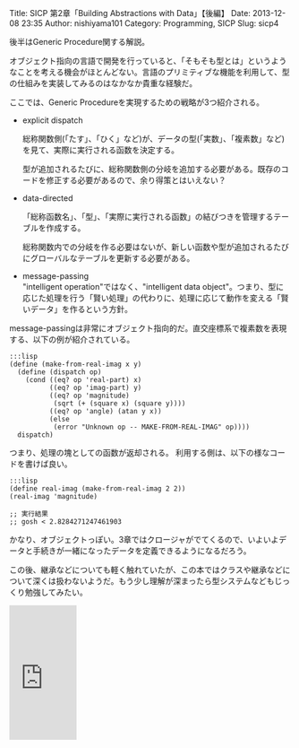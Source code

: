 Title: SICP 第2章「Building Abstractions with Data」【後編】
Date: 2013-12-08 23:35
Author: nishiyama101
Category: Programming, SICP
Slug: sicp4

後半はGeneric Procedure関する解説。

オブジェクト指向の言語で開発を行っていると、「そもそも型とは」というようなことを考える機会がほとんどない。言語のプリミティブな機能を利用して、型の仕組みを実装してみるのはなかなか貴重な経験だ。

ここでは、Generic Procedureを実現するための戦略が3つ紹介される。

-   explicit dispatch  

    総称関数側(「たす」、「ひく」など)が、データの型(「実数」、「複素数」など)を見て、実際に実行される函数を決定する。  

    型が追加されるたびに、総称関数側の分岐を追加する必要がある。既存のコードを修正する必要があるので、余り得策とはいえない？

-   data-directed  

    「総称函数名」、「型」、「実際に実行される函数」の結びつきを管理するテーブルを作成する。  

    総称関数内での分岐を作る必要はないが、新しい函数や型が追加されるたびにグローバルなテーブルを更新する必要がある。

-   message-passing  
    "intelligent operation"ではなく、"intelligent data
    object"。つまり、型に応じた処理を行う「賢い処理」の代わりに、処理に応じて動作を変える「賢いデータ」を作るという方針。

message-passingは非常にオブジェクト指向的だ。直交座標系で複素数を表現する、以下の例が紹介されている。

    :::lisp
    (define (make-from-real-imag x y)
      (define (dispatch op)
        (cond ((eq? op 'real-part) x)
              ((eq? op 'imag-part) y)
              ((eq? op 'magnitude)
               (sqrt (+ (square x) (square y))))
              ((eq? op 'angle) (atan y x))
              (else
               (error "Unknown op -- MAKE-FROM-REAL-IMAG" op))))
      dispatch)

つまり、処理の塊としての函数が返却される。
利用する側は、以下の様なコードを書けば良い。

    :::lisp
    (define real-imag (make-from-real-imag 2 2))
    (real-imag 'magnitude)

    ;; 実行結果
    ;; gosh < 2.8284271247461903

かなり、オブジェクトっぽい。3章ではクロージャがでてくるので、いよいよデータと手続きが一緒になったデータを定義できるようになるだろう。

この後、継承などについても軽く触れていたが、この本ではクラスや継承などについて深くは扱わないようだ。もう少し理解が深まったら型システムなどもじっくり勉強してみたい。

<iframe src="http://rcm-fe.amazon-adsystem.com/e/cm?lt1=_blank&bc1=000000&IS2=1&bg1=FFFFFF&fc1=000000&lc1=0000FF&t=usay0b-22&o=9&p=8&l=as4&m=amazon&f=ifr&ref=ss_til&asins=4274069117" style="width:120px;height:240px;" scrolling="no" marginwidth="0" marginheight="0" frameborder="0"></iframe>
